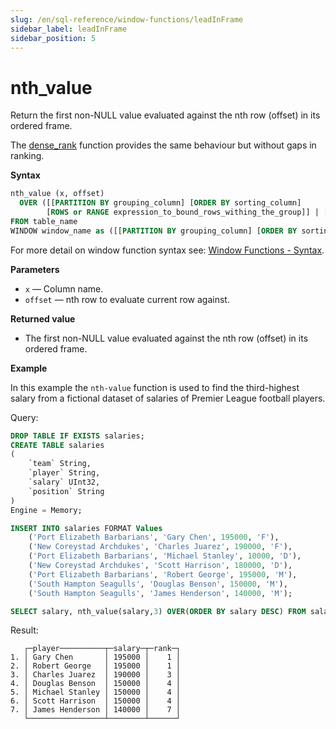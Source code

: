 ```yaml
---
slug: /en/sql-reference/window-functions/leadInFrame
sidebar_label: leadInFrame
sidebar_position: 5
---
```


# nth_value

Return the first non-NULL value evaluated against the nth row (offset) in its ordered frame.

The [dense_rank](./dense_rank.md) function provides the same behaviour but without gaps in ranking.

**Syntax**

```sql
nth_value (x, offset)
  OVER ([[PARTITION BY grouping_column] [ORDER BY sorting_column] 
        [ROWS or RANGE expression_to_bound_rows_withing_the_group]] | [window_name])
FROM table_name
WINDOW window_name as ([[PARTITION BY grouping_column] [ORDER BY sorting_column])
```

For more detail on window function syntax see: [Window Functions - Syntax](./index.md/#syntax).

**Parameters**

- `x` — Column name.
- `offset` — nth row to evaluate current row against.

**Returned value**

- The first non-NULL value evaluated against the nth row (offset) in its ordered frame.

**Example**

In this example the `nth-value` function is used to find the third-highest salary from a fictional dataset of salaries of Premier League football players.

Query:

```sql
DROP TABLE IF EXISTS salaries;
CREATE TABLE salaries
(
    `team` String,
    `player` String,
    `salary` UInt32,
    `position` String
)
Engine = Memory;

INSERT INTO salaries FORMAT Values
    ('Port Elizabeth Barbarians', 'Gary Chen', 195000, 'F'),
    ('New Coreystad Archdukes', 'Charles Juarez', 190000, 'F'),
    ('Port Elizabeth Barbarians', 'Michael Stanley', 10000, 'D'),
    ('New Coreystad Archdukes', 'Scott Harrison', 180000, 'D'),
    ('Port Elizabeth Barbarians', 'Robert George', 195000, 'M'),
    ('South Hampton Seagulls', 'Douglas Benson', 150000, 'M'),
    ('South Hampton Seagulls', 'James Henderson', 140000, 'M');
```

```sql
SELECT salary, nth_value(salary,3) OVER(ORDER BY salary DESC) FROM salaries GROUP BY salary;
```

Result:

```response
   ┌─player──────────┬─salary─┬─rank─┐
1. │ Gary Chen       │ 195000 │    1 │
2. │ Robert George   │ 195000 │    1 │
3. │ Charles Juarez  │ 190000 │    3 │
4. │ Douglas Benson  │ 150000 │    4 │
5. │ Michael Stanley │ 150000 │    4 │
6. │ Scott Harrison  │ 150000 │    4 │
7. │ James Henderson │ 140000 │    7 │
   └─────────────────┴────────┴──────┘
```